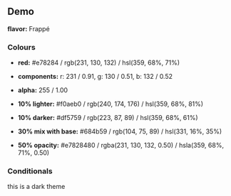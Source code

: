 ## Demo

**flavor:** Frappé

### Colours

- **red:**                #e78284 / rgb(231, 130, 132) / hsl(359, 68%, 71%)
- **components:**         r: 231 / 0.91, g: 130 / 0.51, b: 132 / 0.52
- **alpha:**              255 / 1.00
- **10% lighter:**        #f0aeb0 / rgb(240, 174, 176) / hsl(359, 68%, 81%)
- **10% darker:**         #df5759 / rgb(223, 87, 89) / hsl(359, 68%, 61%)

- **30% mix with base:**  #684b59 / rgb(104, 75, 89) / hsl(331, 16%, 35%)

- **50% opacity:**        #e7828480 / rgba(231, 130, 132, 0.50) / hsla(359, 68%, 71%, 0.50)

### Conditionals

this is a dark theme